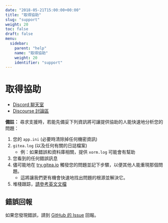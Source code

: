 ```yaml
---
date: "2018-05-21T15:00:00+00:00"
title: "取得協助"
slug: "support"
weight: 20
toc: false
draft: false
menu:
  sidebar:
    parent: "help"
    name: "取得協助"
    weight: 20
    identifier: "support"
---
```


# 取得協助

- [Discord 聊天室](https://discord.gg/Gitea)
- [Discourse 討論區](https://discourse.gitea.io/)

**備註：** 尋求支援時，若能先備妥下列資訊將可讓提供協助的人能快速地分析您的問題：

1. 您的 `app.ini` (必要時清除掉任何機密資訊)
2. `gitea.log` (以及任何有關的日誌檔案)
    - 例：如果錯誤和資料庫相關，提供 `xorm.log` 可能會有幫助
3. 您看到的任何錯誤訊息
4. 儘可能地在 [try.gitea.io](https://try.gitea.io) 觸發您的問題並記下步驟，以便其他人能重現那個問題。
    - 這將讓我們更有機會快速地找出問題的根源並解決它。
5. 堆棧跟踪，[請參考英文文檔](https://docs.gitea.io/en-us/seek-help/)

## 錯誤回報

如果您發現錯誤，請到 [GitHub 的 Issue](https://github.com/go-gitea/gitea/issues) 回報。

